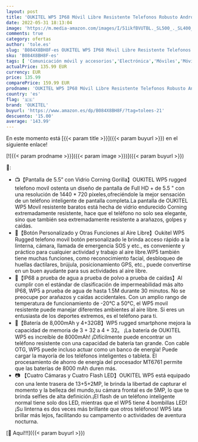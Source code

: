 ```yaml
---
layout: post
title: 'OUKITEL WP5 IP68 Móvil Libre Resistente Telefonos Robusto Android 10.0 4G Impermeable Smartphone  8000mAh Batería Rugged Móvil 4+32GB 5.5   HD+  Gorilla Glass  Triple Cámara 4 LED Flash  Naranja '
date: 2022-05-31 18:13:04
image: 'https://m.media-amazon.com/images/I/51ikfBVUTBL._SL500_._SL400_.jpg'
comments: true
category: ofertas
author: 'tole.es'
slug: 'B084X8BH8F-es OUKITEL WP5 IP68 Móvil Libre Resistente Telefonos Robusto...'
sku: 'B084X8BH8F-es'
tags: [ 'Comunicación móvil y accesorios','Electrónica','Móviles','Móviles y smartphones libres','android','oukitel','🇪🇸', ]
actualPrice: 135.99 EUR
currency: EUR
price: 135.99
comparePrice: 159.99 EUR
prodname: 'OUKITEL WP5 IP68 Móvil Libre Resistente Telefonos Robusto Android 10.0 4G Impermeable Smartphone  8000mAh Batería Rugged Móvil 4+32GB 5.5   HD+  Gorilla Glass  Triple Cámara 4 LED Flash  Naranja '
country: 'es'
flag: '🇪🇸'
brand: 'OUKITEL'
buyurl: 'https://www.amazon.es/dp/B084X8BH8F/?tag=tolees-21'
descuento: '15.00'
average: '143.99'
---
```


En este momento está [{{< param title >}}]({{< param buyurl >}}) en el siguiente enlace!

[![{{< param prodname >}}]({{< param image >}})]({{< param buyurl >}})

🔎:

- 📺【Pantalla de 5.5” con Vidrio Corning Gorilla】OUKITEL WP5 rugged telefono movil ostenta un diseño de pantalla de Full HD + de 5.5 " con una resolución de 1440 * 720 píxeles,ofreciéndole la mejor sensación de un teléfono inteligente de pantalla completa.La pantalla de OUKITEL WP5 Movil resistente baratos está hecha de vidrio endurecido Corning extremadamente resistente, hace que el teléfono no solo sea elegante, sino que también sea extremadamente resistente a arañazos, golpes y caídas.
- 🧰【Botón Personalizado y Otras Funciones al Aire Libre】Oukitel WP5 Rugged telefono movil botón personalizado le brinda acceso rápido a la linterna, cámara, llamada de emergencia SOS y etc., es conveniente y práctico para cualquier actividad y trabajo al aire libre.WP5 también tiene muchas funciones, como reconocimiento facial, desbloqueo de huellas dactilares, brújula, posicionamiento GPS, etc., puede convertirse en un buen ayudante para sus actividades al aire libre.
- 🔨【IP68 a prueba de agua a prueba de polvo a prueba de caídas】Al cumplir con el estándar de clasificación de impermeabilidad más alto IP68, WP5 a prueba de agua de hasta 1.5M durante 30 minutos. No se preocupe por arañazos y caídas accidentales. Con un amplio rango de temperatura de funcionamiento de -20°C a 50°C, el WP5 movil resistente puede manejar diferentes ambientes al aire libre. Si eres un entusiasta de los deportes extremos, es el teléfono para ti.
- 🔋【Batería de 8,000mAh y 4+32GB】WP5 rugged smartphone mejora la capacidad de memoria de 3 + 32 a 4 + 32。 ¡La batería de OUKITEL WP5 es increíble de 8000mAh! ¡Difícilmente puede encontrar un teléfono resistente con una capacidad de batería tan grande. Con cable OTG, WP5 puede incluso actuar como un banco de energía! Puede cargar la mayoría de los teléfonos inteligentes o tableta. El procesamiento de ahorro de energía del procesador MT6761 permite que las baterías de 8000 mAh duren más.
- 📷 【Cuatro Cámaras y Cuatro Flash LED】OUKITEL WP5 está equipado con una lente trasera de 13+5+2MP, le brinda la libertad de capturar el momento y la belleza del mundo,su cámara frontal es de 5MP, lo que te brinda selfies de alta definición.¡El flash de un teléfono inteligente normal tiene solo dos LED, mientras que el WP5 tiene 4 bombillas LED! ¡Su linterna es dos veces más brillante que otros teléfonos! WP5 lata brillar más lejos, facilitando su campamento o actividades de aventura nocturna.

[🛒 Aquí!!!]({{< param buyurl >}})
